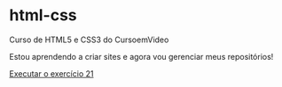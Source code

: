 # html-css
 Curso de HTML5 e CSS3 do CursoemVideo

 Estou aprendendo a criar sites e agora vou gerenciar meus repositórios!

<a href="https://renanbc.github.io/html-css/exercício/ex021/caixa03.html">Executar o exercício 21</a>